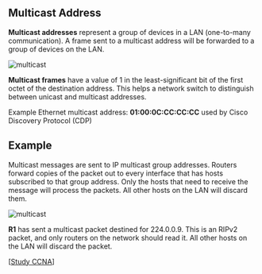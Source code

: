 ## Multicast Address

**Multicast addresses** represent a group of devices in a LAN (one-to-many communication).
A frame sent to a multicast address will be forwarded to a group of devices on the LAN.

<img src="https://www.dropbox.com/s/ihovri2aw8oum33/multicast.png?dl=1" alt="multicast" class="inline" />

**Multicast frames** have a value of 1 in the least-significant bit of the first octet of the destination address.
This helps a network switch to distinguish between unicast and multicast addresses.

Example Ethernet multicast address: **01:00:0C:CC:CC:CC** used by Cisco Discovery Protocol (CDP)

## Example

Multicast messages are sent to IP multicast group addresses.
Routers forward copies of the packet out to every interface that has hosts subscribed to that group address.
Only the hosts that need to receive the message will process the packets.
All other hosts on the LAN will discard them.

<img src="https://www.dropbox.com/s/7g1b0lg8gbxprjb/multicast_address.jpg?dl=1" alt="multicast" class="inline" />

**R1** has sent a multicast packet destined for 224.0.0.9.
This is an RIPv2 packet, and only routers on the network should read it.
All other hosts on the LAN will discard the packet.

[[Study CCNA](https://study-ccna.com/unicast-multicast-and-broadcast-addresses/)]
